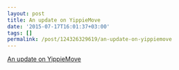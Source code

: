 ```yaml
---
layout: post
title: An update on YippieMove
date: '2015-07-17T16:01:37+03:00'
tags: []
permalink: /post/124326329619/an-update-on-yippiemove
---
```

[An update on YippieMove](http://wireload.net/news/2015/07/an-update-on-yippiemove.html)
